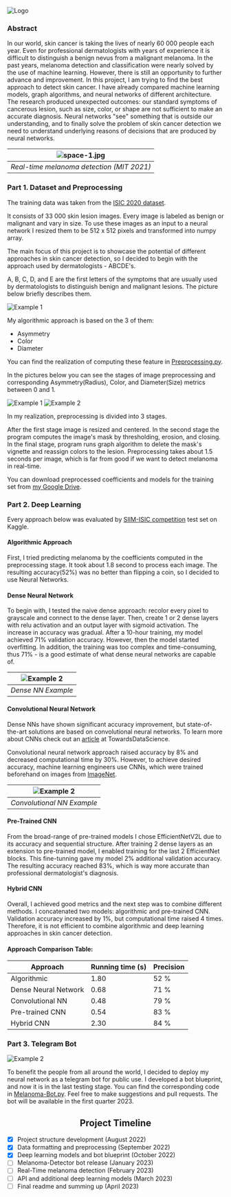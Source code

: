 ![Logo](readme-images/logo.png)
### Abstract
In our world, skin cancer is taking the lives of nearly 60 000 people each year. Even for professional dermatologists 
with years of experience it is difficult to distinguish a benign nevus from a malignant melanoma.
In the past years, melanoma detection and classification were nearly solved by the use of machine learning. 
However, there is still an opportunity to further advance and improvement. 
In this project, I am trying to find the best approach to detect skin cancer. I have already compared machine learning 
models, graph algorithms, and neural networks of different architecture. The research produced unexpected outcomes: 
our standard symptoms of cancerous lesion, such as size, color, or shape are not sufficient to make 
an accurate diagnosis. Neural networks "see" something that is outside our understanding, and to finally solve the 
problem of skin cancer detection we need to understand underlying reasons of decisions that are produced by neural networks.

| ![space-1.jpg](readme-images/melanoma-mit.jpeg) | 
|:-----------------------------------------------:|
|    *Real-time melanoma detection (MIT 2021)*    |

### Part 1. Dataset and Preprocessing
The training data was taken from the [ISIC 2020 dataset](https://challenge2020.isic-archive.com/).

It consists of 33 000 skin lesion images. Every image is labeled as benign or malignant and vary in size. To use these images as an input to a neural network I resized them to be 512 x 512 pixels and transformed 
into numpy array.

The main focus of this project is to showcase the potential of different approaches in skin cancer detection, 
so I decided to begin with the approach used by dermatologists - ABCDE's. 

A, B, C, D, and E are the first letters of the symptoms that are usually used by dermatologists to distinguish 
benign and malignant lesions. The picture below briefly describes them.

![Example 1](readme-images/abcde.png)

My algorithmic approach is based on the 3 of them:
- Asymmetry
- Color
- Diameter

You can find the realization of computing these feature in [Preprocessing.py](Preprocessing.py).

In the pictures below you can see the stages of image preprocessing and corresponding 
Asymmetry(Radius), Color, and Diameter(Size) metrics between 0 and 1. 

![Example 1](readme-images/plot-1.png)
![Example 2](readme-images/plot-2.png)

In my realization, preprocessing is divided into 3 stages. 

After the first stage image is resized and centered. In the second stage the program computes the image's
mask by thresholding, erosion, and closing. In the final stage, program runs graph algorithm to delete the 
mask's vignette and reassign colors to the lesion. Preprocessing takes about 1.5 seconds per image, which is far from good
if we want to detect melanoma in real-time.

You can download preprocessed coefficients and models for the training set from
[my Google Drive](https://drive.google.com/drive/folders/1yLW2JbOVb5qF2q4wlIrpmailRMl-2NkW?usp=sharing).

### Part 2. Deep Learning

Every approach below was evaluated by
[SIIM-ISIC competition](https://www.kaggle.com/competitions/siim-isic-melanoma-classification) test set on Kaggle.

#### Algorithmic Approach
First, I tried predicting melanoma by the coefficients computed in the preprocessing stage. It took about 1.8 second to
process each image. The resulting accuracy(52%) was no better than flipping a coin, so I decided to use Neural Networks.

#### Dense Neural Network
To begin with, I tested the naive dense approach: recolor every pixel to grayscale and connect to the dense layer.
Then, create 1 or 2 dense layers with relu activation and an output layer with sigmoid activation. The increase 
in accuracy was gradual. After a 10-hour training, my model achieved 71% validation accuracy. However, then the model
started overfitting. In addition, the training was too complex and time-consuming, thus 71% - is a good estimate of what 
dense neural networks are capable of.

| ![Example 2](readme-images/dense.png) |
|:-------------------------------------:|
|          *Dense NN Example*           |

#### Convolutional Neural Network
Dense NNs have shown significant accuracy improvement, but state-of-the-art solutions are based on convolutional 
neural networks.
To learn more about CNNs check out an 
[article](https://towardsdatascience.com/a-comprehensive-guide-to-convolutional-neural-networks-the-eli5-way-3bd2b1164a53)
at TowardsDataScience.

Convolutional neural network approach raised accuracy by 8% and decreased computational time by 30%.
However, to achieve desired accuracy, machine learning engineers use CNNs, which were trained beforehand on images from 
[ImageNet](https://www.image-net.org/index.php).

| ![Example 2](readme-images/vgg-19.png) |
|:--------------------------------------:|
|       *Convolutional NN Example*       |

#### Pre-Trained CNN

From the broad-range of pre-trained models I chose EfficientNetV2L due to its accuracy and sequential structure. After 
training 2 dense layers as an extension to pre-trained model, I enabled training for the last 2 EfficientNet blocks. 
This fine-tunning gave my model 2% additional validation accuracy. The resulting accuracy reached 83%, which is way 
more accurate than professional dermatologist's diagnosis.

#### Hybrid CNN

Overall, I achieved good metrics and the next step was to combine different methods. I concatenated two models: 
algorithmic and pre-trained CNN. Validation accuracy increased by 1%, but computational time raised 4 times. Therefore,
it is not efficient to combine algorithmic and deep learning approaches in skin cancer detection.

#### Approach Comparison Table:

| Approach             | Running time (s) | Precision |
|----------------------|------------------|-----------|
| Algorithmic          | 1.80             | 52 %      |
| Dense Neural Network | 0.68             | 71 %      |
| Convolutional NN     | 0.48             | 79 %      | 
| Pre-trained CNN      | 0.54             | 83 %      | 
| Hybrid CNN           | 2.30             | 84 %      | 

### Part 3. Telegram Bot
![Example 2](readme-images/telegram.png)

To benefit the people from all around the world, I decided to deploy my neural network as a telegram bot for public use. 
I developed a bot blueprint, and now it is in the last testing stage. You can find the corresponding code in 
[Melanoma-Bot.py](Melanoma-Bot.py). Feel free to make suggestions and pull requests. The bot will be available in 
the first quarter 2023.

<h2 align="center">Project Timeline</h2>

- [x] Project structure development (August 2022)
- [x] Data formatting and preprocessing (September 2022)
- [x] Deep learning models and bot blueprint (October 2022)
- [ ] Melanoma-Detector bot release (January 2023)
- [ ] Real-Time melanoma detection (February 2023)
- [ ] API and additional deep learning models (March 2023)
- [ ] Final readme and summing up (April 2023)